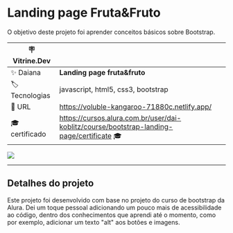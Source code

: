 # Landing page Fruta&Fruto

O objetivo deste projeto foi aprender conceitos básicos sobre Bootstrap.

| :placard: Vitrine.Dev |     |
| -------------  | --- |
| :sparkles: Daiana        | **Landing page fruta&fruto**
| :label: Tecnologias | javascript, html5, css3, bootstrap
| :rocket: URL         | https://voluble-kangaroo-71880c.netlify.app/
| :mortar_board: certificado     | https://cursos.alura.com.br/user/dai-koblitz/course/bootstrap-landing-page/certificate 🎓

<!-- Inserir imagem com a #vitrinedev ao final do link -->
![](https://user-images.githubusercontent.com/69736274/216841590-b53bbb76-b807-4cf3-937f-36f048a2d344.gif#vitrinedev)

---

## Detalhes do projeto

Este projeto foi desenvolvido com base no projeto do curso de bootstrap da Alura. Dei um toque pessoal adicionando um pouco mais de acessibilidade ao código, dentro dos conhecimentos que aprendi até o momento, como por exemplo, adicionar um texto "alt" aos botões e imagens.
